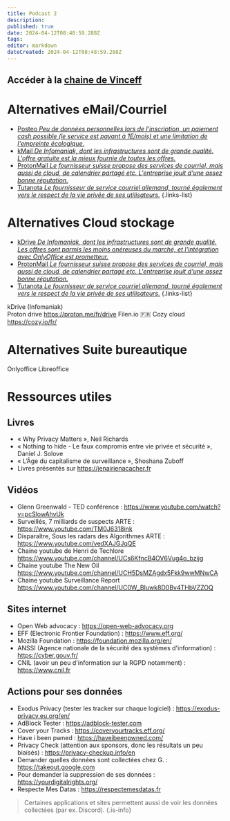 ```yaml
---
title: Podcast 2
description: 
published: true
date: 2024-04-12T08:48:59.288Z
tags: 
editor: markdown
dateCreated: 2024-04-12T08:48:59.288Z
---
```


## Accéder à la [chaine de Vinceff](https://www.youtube.com/channel/UCu6YaQSJf6gUzAoszZniJ8g)


# Alternatives eMail/Courriel

- [Posteo *Peu de données personnelles lors de l'inscription, un paiement cash possible (le service est payant à 1E/mois) et une limitation de l'empreinte écologique.*](https://posteo.de/fr)
- [kMail *De Infomaniak, dont les infrastructures sont de grande qualité. L'offre gratuite est la mieux fournie de toutes les offres.*](https://www.infomaniak.com/fr/hebergement/service-mail)
- [ProtonMail *Le fournisseur suisse propose des services de courriel, mais aussi de cloud, de calendrier partagé etc. L'entreprise jouit d'une assez bonne réputation.*](https://www.proton.me/fr/mail)
- [Tutanota *Le fournisseur de service courriel allemand, tourné également vers le respect de la vie privée de ses utilisateurs.*](https://tuta.com/fr)
{.links-list}

# Alternatives Cloud stockage

- [kDrive *De Infomaniak, dont les infrastructures sont de grande qualité. Les offres sont parmis les moins onéreuses du marché, et l'intégration avec OnlyOffice est prometteur.*](https://www.infomaniak.com/fr/kdrive)
- [ProtonMail *Le fournisseur suisse propose des services de courriel, mais aussi de cloud, de calendrier partagé etc. L'entreprise jouit d'une assez bonne réputation.*](https://www.proton.me/fr/mail)
- [Tutanota *Le fournisseur de service courriel allemand, tourné également vers le respect de la vie privée de ses utilisateurs.*](https://tuta.com/fr)
{.links-list}


kDrive (Infomaniak)  
Proton drive https://proton.me/fr/drive
Filen.io 
🇫🇷  Cozy cloud  https://cozy.io/fr/ 


# Alternatives Suite bureautique

Onlyoffice 
Libreoffice 



# Ressources utiles
## Livres
- « Why Privacy Matters », Neil Richards
- « Nothing to hide - Le faux compromis entre vie privée et sécurité », Daniel J. Solove
- « L’Âge du capitalisme de surveillance », Shoshana Zuboff
- Livres présentés sur 
https://jenairienacacher.fr

## Vidéos
- Glenn Greenwald - TED conférence : 
https://www.youtube.com/watch?v=pcSlowAhvUk
- Surveillés, 7 milliards de suspects ARTE : 
https://www.youtube.com/TM0J6318ink
- Disparaître, Sous les radars des Algorithmes ARTE : 
https://www.youtube.com/vedXAJGJqQE
- Chaine youtube de Henri de Techlore
https://www.youtube.com/channel/UCs6KfncB4OV6Vug4o_bzijg
- Chaine youtube The New Oil
https://www.youtube.com/channel/UCH5DsMZAgdx5Fkk9wwMNwCA
- Chaine youtube Surveillance Report
https://www.youtube.com/channel/UC0W_BIuwk8D0Bv4THbVZZOQ

## Sites internet
- Open Web advocacy : 
https://open-web-advocacy.org
- EFF (Electronic Frontier Foundation) : 
https://www.eff.org/
- Mozilla Foundation : 
https://foundation.mozilla.org/en/
- ANSSI (Agence nationale de la sécurité des systèmes d'information) : 
https://cyber.gouv.fr/
- CNIL (avoir un peu d'information sur la RGPD notamment) : 
https://www.cnil.fr

## Actions pour ses données
- Exodus Privacy (tester les tracker sur chaque logiciel) : 
https://exodus-privacy.eu.org/en/
- AdBlock Tester : 
https://adblock-tester.com
- Cover your Tracks : 
https://coveryourtracks.eff.org/
- Have i been pwned : 
https://haveibeenpwned.com/
- Privacy Check (attention aux sponsors, donc les résultats un peu biaisés) : 
https://privacy-checkup.info/en
- Demander quelles données sont collectées chez G. : 
https://takeout.google.com
- Pour demander la suppression de ses données : 
https://yourdigitalrights.org/
- Respecte Mes Datas : 
https://respectemesdatas.fr

> Certaines applications et sites permettent aussi de voir les données collectées (par ex. Discord).
{.is-info}